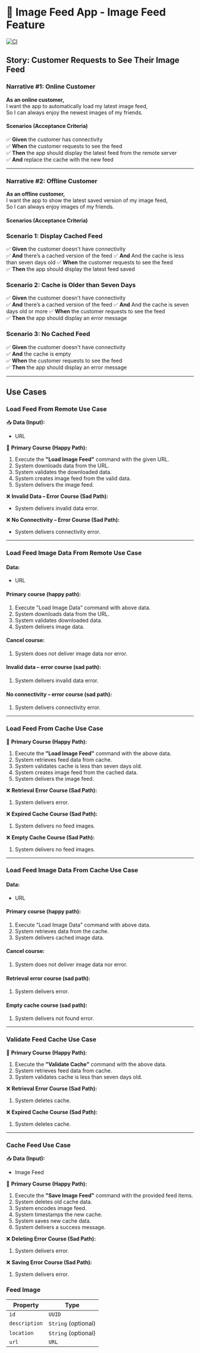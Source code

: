 # 📸 Image Feed App - Image Feed Feature  

[![CI](https://github.com/kuzeng/ImageFeedApp/actions/workflows/CI.yml/badge.svg)](https://github.com/kuzeng/ImageFeedApp/actions/workflows/CI.yml)

## **Story: Customer Requests to See Their Image Feed**  

### **Narrative #1: Online Customer**  
**As an online customer,**  
I want the app to automatically load my latest image feed,  
So I can always enjoy the newest images of my friends.  

#### **Scenarios (Acceptance Criteria)**  
✅ **Given** the customer has connectivity  
✅ **When** the customer requests to see the feed  
✅ **Then** the app should display the latest feed from the remote server  
✅ **And** replace the cache with the new feed  

---

### **Narrative #2: Offline Customer**  
**As an offline customer,**  
I want the app to show the latest saved version of my image feed,  
So I can always enjoy images of my friends.  

#### **Scenarios (Acceptance Criteria)**  

### **Scenario 1: Display Cached Feed**  
✅ **Given** the customer doesn't have connectivity  
✅ **And** there’s a cached version of the feed
✅ **And** And the cache is less than seven days old
✅ **When** the customer requests to see the feed  
✅ **Then** the app should display the latest feed saved  

### **Scenario 2: Cache is Older than Seven Days**  
✅ **Given** the customer doesn't have connectivity  
✅ **And** there’s a cached version of the feed
✅ **And** And the cache is seven days old or more
✅ **When** the customer requests to see the feed  
✅ **Then** the app should display an error message  

### **Scenario 3: No Cached Feed**  
✅ **Given** the customer doesn't have connectivity  
✅ **And** the cache is empty  
✅ **When** the customer requests to see the feed  
✅ **Then** the app should display an error message  

---

## **Use Cases**

### **Load Feed From Remote Use Case**  
📥 **Data (Input):**  
- URL  

🔹 **Primary Course (Happy Path):**  
1. Execute the **"Load Image Feed"** command with the given URL.  
2. System downloads data from the URL.  
3. System validates the downloaded data.  
4. System creates image feed from the valid data.  
5. System delivers the image feed.  

❌ **Invalid Data – Error Course (Sad Path):**  
- System delivers invalid data error.  

❌ **No Connectivity – Error Course (Sad Path):**  
- System delivers connectivity error.  

---

### Load Feed Image Data From Remote Use Case

#### Data:
- URL

#### Primary course (happy path):
1. Execute "Load Image Data" command with above data.
2. System downloads data from the URL.
3. System validates downloaded data.
4. System delivers image data.

#### Cancel course:
1. System does not deliver image data nor error.

#### Invalid data – error course (sad path):
1. System delivers invalid data error.

#### No connectivity – error course (sad path):
1. System delivers connectivity error.

---

### **Load Feed From Cache Use Case**  

🔹 **Primary Course (Happy Path):**  
1. Execute the **"Load Image Feed"** command with the above data.  
2. System retrieves feed data from cache.
3. System validates cache is less than seven days old.  
4. System creates image feed from the cached data.  
5. System delivers the image feed.  

❌ **Retrieval Error Course (Sad Path):**  
1. System delivers error.

❌ **Expired Cache Course (Sad Path):**  
1. System delivers no feed images.

❌ **Empty Cache Course (Sad Path):**  
1. System delivers no feed images.  

---

### Load Feed Image Data From Cache Use Case

#### Data:
- URL

#### Primary course (happy path):
1. Execute "Load Image Data" command with above data.
2. System retrieves data from the cache.
3. System delivers cached image data.

#### Cancel course:
1. System does not deliver image data nor error.

#### Retrieval error course (sad path):
1. System delivers error.

#### Empty cache course (sad path):
1. System delivers not found error.

---

### **Validate Feed Cache Use Case**  

🔹 **Primary Course (Happy Path):**  
1. Execute the **"Validate Cache"** command with the above data.  
2. System retrieves feed data from cache.
3. System validates cache is less than seven days old.  

❌ **Retrieval Error Course (Sad Path):**  
1. System deletes cache.

❌ **Expired Cache Course (Sad Path):**  
1. System deletes cache.

---

### **Cache Feed Use Case**  
📥 **Data (Input):**  
- Image Feed  

🔹 **Primary Course (Happy Path):**  
1. Execute the **"Save Image Feed"** command with the provided feed items.  
2. System deletes old cache data.
3. System encodes image feed.  
4. System timestamps the new cache.  
5. System saves new cache data.
6. System delivers a success message.  

❌ **Deleting Error Course (Sad Path):**  
1. System delivers error.

❌ **Saving Error Course (Sad Path):**  
1. System delivers error.

### Feed Image

| Property        | Type                |
|-----------------|---------------------|
| `id`            | `UUID`              |
| `description`   | `String` (optional) |
| `location`      | `String` (optional) |
| `url`           | `URL`               |



